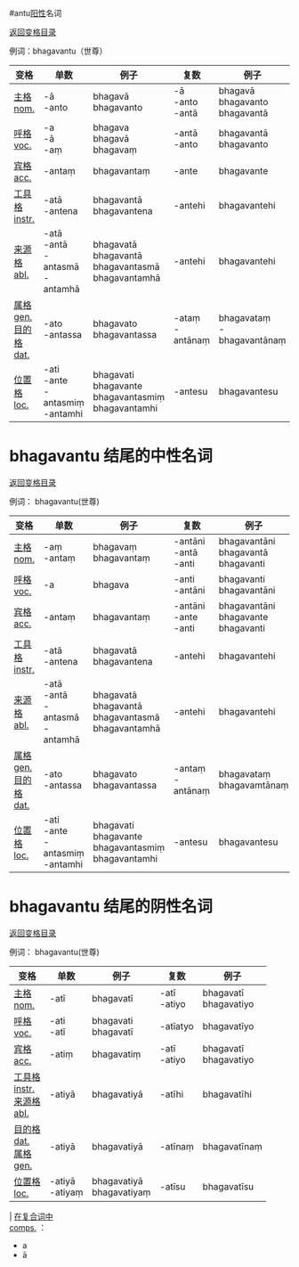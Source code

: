#antu[阳性](masculime.md)名词

[返回变格目录](declension.md)

例词：bhagavantu（世尊）


| 变格 | 单数 | 例子 |复数 | 例子 |
| --- | ----- | ------ |---- | ---- |
| [主格<br>nom.](nom.md) |-ā<br>-anto|bhagavā<br>bhagavanto|-ā<br>-anto<br>-antā|bhagavā<br>bhagavanto<br>bhagavantā|
| [呼格<br>voc.](voc.md) |-a<br>-ā<br>-aṃ|bhagava<br>bhagavā<br>bhagavaṃ|-antā<br>-anto|bhagavantā<br>bhagavanto|
| [宾格<br>acc.](acc.md) |-antaṃ|bhagavantaṃ|-ante|bhagavante|
| [工具格<br>instr.](instr.md) |-atā<br>-antena|bhagavantā<br>bhagavantena|-antehi|bhagavantehi|
| [来源格<br>abl.](abl.md) |-atā<br>-antā<br>-antasmā<br>-antamhā|bhagavatā<br>bhagavantā<br>bhagavantasmā<br>bhagavantamhā|-antehi|bhagavantehi|
| [属格<br>gen.](gen.md)<br>[目的格<br>dat.](dat.md) |-ato<br>-antassa|bhagavato<br>bhagavantassa|-ataṃ<br>-antānaṃ|bhagavataṃ<br>-bhagavantānaṃ|
| [位置格<br>loc.](loc.md) |-ati<br>-ante<br>-antasmiṃ<br>-antamhi|bhagavati<br>bhagavante<br>bhagavantasmiṃ<br>bhagavantamhi|-antesu|bhagavantesu|

# bhagavantu 结尾的中性名词

[返回变格目录](declension.md)

例词： bhagavantu\(世尊\)


| 变格 | 单数 | 例子 |复数 | 例子 |
| --- | ----- | ------ |---- | ---- |
| [主格<br>nom.](nom.md) |-aṃ<br>-antaṃ|bhagavaṃ<br>bhagavantaṃ|-antāni<br>-antā<br>-anti|bhagavantāni<br>bhagavantā<br>bhagavanti|
| [呼格<br>voc.](voc.md) | -a|bhagava|-anti<br>-antāni|bhagavanti<br>bhagavantāni|
| [宾格<br>acc.](acc.md) |-antaṃ|bhagavantaṃ|-antāni<br>-ante<br>-anti|bhagavantāni<br>bhagavante<br>bhagavanti|
| [工具格<br>instr.](instr.md) |-atā<br>-antena|bhagavatā<br>bhagavantena|-antehi|bhagavantehi
| [来源格<br>abl.](abl.md) |-atā<br>-antā<br>-antasmā<br>-antamhā|bhagavatā<br>bhagavantā<br>bhagavantasmā<br>bhagavantamhā|-antehi|bhagavantehi|
| [属格<br>gen.](gen.md)<br>[目的格<br>dat.](dat.md) |-ato<br>-antassa|bhagavato<br>bhagavantassa|-antaṃ<br>-antānaṃ|bhagavataṃ<br>bhagavamtānaṃ|
| [位置格<br>loc.](loc.md) |-ati<br>-ante<br>-antasmiṃ<br>-antamhi|bhagavati<br>bhagavante<br>bhagavantasmiṃ<br>bhagavantamhi|-antesu|bhagavantesu|







# bhagavantu 结尾的阴性名词

[返回变格目录](declension.md)

例词： bhagavantu\(世尊\)

| 变格 | 单数 | 例子 |复数 | 例子 |
| --- | ----- | ------ |---- | ---- |
| [主格<br>nom.](nom.md) |-atī|bhagavatī|-atī<br>-atiyo|bhagavatī<br>bhagavatiyo|
| [呼格<br>voc.](voc.md) |-ati<br>-atī|bhagavati<br>bhagavatī|-atīatyo|bhagavatīyo|
| [宾格<br>acc.](acc.md) |-atiṃ|bhagavatiṃ|-atī<br>-atiyo|bhagavatī<br>bhagavatiyo|
| [工具格<br>instr.](instr.md) <br>[来源格<br>abl.](abl.md)|-atiyā|bhagavatiyā|-atīhi|bhagavatīhi|
|[目的格<br>dat.](dat.md)<br> [属格<br>gen.](gen.md) |-atiyā|bhagavatiyā|-atīnaṃ|bhagavatīnaṃ|
| [位置格<br>loc.](loc.md) |-atiyā<br>-atiyaṃ|bhagavatiyā<br>bhagavatiyaṃ|-atīsu|bhagavatīsu|
|
 [在复合词中<br>comps.](comps.md) ：
- a
- ā
